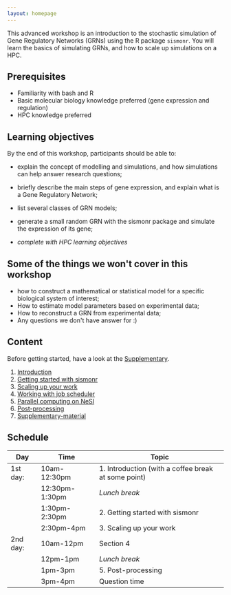 ```yaml
---
layout: homepage
---
```


This advanced workshop is an introduction to the stochastic simulation of Gene Regulatory Networks (GRNs) using the R package `sismonr`. You will learn the basics of simulating GRNs, and how to scale up simulations on a HPC.

## Prerequisites

- Familiarity with bash and R
- Basic molecular biology knowledge preferred (gene expression and regulation)
- HPC knowledge preferred

## Learning objectives

By the end of this workshop, participants should be able to:

- explain the concept of modelling and simulations, and how simulations can help answer research questions;
- briefly describe the main steps of gene expression, and explain what is a Gene Regulatory Network;
- list several classes of GRN models;

- generate a small random GRN with the sismonr package and simulate the expression of its gene;

- *complete with HPC learning objectives*

## Some of the things we won't cover in this workshop

- how to construct a mathematical or statistical model for a specific biological system of interest;
- How to estimate model parameters based on experimental data;
- How to reconstruct a GRN from experimental data;
- Any questions we don't have answer for :)

## Content

Before getting started, have a look at the [Supplementary](./workshop_material/10_supplementary.md).

1. [Introduction](./workshop_material/01_introduction.md)
2. [Getting started with sismonr](./workshop_material/02_getting_started_sismonr.md)
3. [Scaling up your work](./workshop_material/03_scaling_up.html)
4. [Working with job scheduler](./workshop_material/04_working_with_job_scheduler.md)
5. [Parallel computing on NeSI](./workshop_material/05_parallel_computing.html)
6. [Post-processing](./workshop_material/06_post_processing.html)
7. [Supplementary-material](./workshop_material/07_supplementary.md)

## Schedule


| Day      | Time           | Topic                                               |
|----------|----------------|-----------------------------------------------------|
| 1st day: | 10am-12:30pm   | 1. Introduction (with a coffee break at some point) |
|          | 12:30pm-1:30pm | *Lunch break*                                       |
|          | 1:30pm-2:30pm  | 2. Getting started with sismonr                     |
|          | 2:30pm-4pm     | 3. Scaling up your work                             |
| 2nd day: | 10am-12pm      | Section 4                                           |
|          | 12pm-1pm       | *Lunch break*                                       |
|          | 1pm-3pm        | 5. Post-processing                                  |
|          | 3pm-4pm        | Question time                                       |